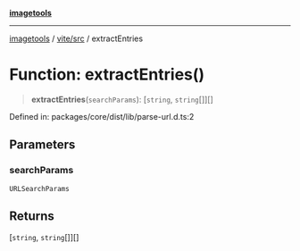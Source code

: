 [**imagetools**](../../../README.md)

***

[imagetools](../../../modules.md) / [vite/src](../README.md) / extractEntries

# Function: extractEntries()

> **extractEntries**(`searchParams`): \[`string`, `string`[]\][]

Defined in: packages/core/dist/lib/parse-url.d.ts:2

## Parameters

### searchParams

`URLSearchParams`

## Returns

\[`string`, `string`[]\][]
